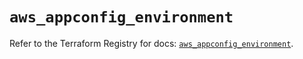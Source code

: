 # `aws_appconfig_environment`

Refer to the Terraform Registry for docs: [`aws_appconfig_environment`](https://registry.terraform.io/providers/hashicorp/aws/5.86.0/docs/resources/appconfig_environment).
